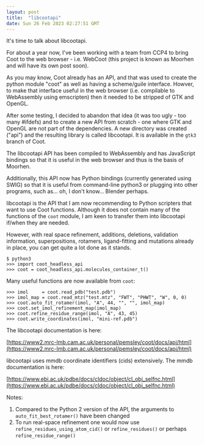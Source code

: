 ```yaml
---
layout: post
title:  "libcootapi"
date: Sun 26 Feb 2023 02:27:51 GMT
---
```


It's time to talk about libcootapi.

For about a year now, I've been working with a team from CCP4 to
bring Coot to the web browser - i.e. WebCoot (this project is known
as Moorhen and will have its own post soon).

As you may know, Coot already has an API, and that was used to create
the python module "coot" as well as having a scheme/guile interface.
Howver, to make that interface useful in the web browser (i.e. compilable
to WebAssembly using emscripten) then it needed to be stripped of GTK and OpenGL.

After some testing, I decided to abandon that idea (it was too ugly -
too many #ifdefs) and to create a new API from scratch - one where GTK
and OpenGL are not part of the dependencies. A new directory was
created ("api") and the resulting library is called libcootapi. It is
available in the `gtk3` branch of Coot.

The libcootapi API has been compiled to WebAssembly and has JavaScript
bindings so that it is useful in the web browser and thus is the basis
of Moorhen.

Additionally, this API now has Python bindings (currently generated
using SWIG) so that it is useful from command-line python3 or plugging
into other programs, such as... oh, I don't know... Blender perhaps.

libcootapi is the API that I am now recommending to Python scripters
that want to use Coot functions. Although it does not contain many of
the functions of the `coot` module, I am keen to transfer them into
libcootapi if/when they are needed.

However, with real space refinement, additions, deletions, validation
information, superpositions, rotamers, ligand-fitting and mutations
already in place, you can get quite a lot done as it stands.

```
$ python3
>>> import coot_headless_api
>>> coot = coot_headless_api.molecules_container_t()
```

Many useful functions are now available from `coot`:

```
>>> imol     = coot.read_pdb("test.pdb")
>>> imol_map = coot.read_mtz("test.mtz", "FWT", "PHWT", "W", 0, 0)
>>> coot.auto_fit_rotamer(imol, "A", 44, "", "", imol_map)
>>> coot.set_imol_refinement_map(imol_map)
>>> coot.refine_residue_range(imol, "A", 43, 45)
>>> coot.write_coordinates(imol, "mini-ref.pdb")
```

The libcootapi documentation is here:

[https://www2.mrc-lmb.cam.ac.uk/personal/pemsley/coot/docs/api/html](https://www2.mrc-lmb.cam.ac.uk/personal/pemsley/coot/docs/api/html)

libcootapi uses mmdb coordinate identifiers (cids) extensively. The mmdb documentation is here:

[https://www.ebi.ac.uk/pdbe/docs/cldoc/object/cl_obj_selfnc.html](https://www.ebi.ac.uk/pdbe/docs/cldoc/object/cl_obj_selfnc.html)

Notes:

1. Compared to the Python 2 version of the API, the arguments to `auto_fit_best_rotamer()` have been changed
2. To run real-space refinement one would now use `refine_residues_using_atom_cid()` or `refine_residues()` or perhaps `refine_residue_range()`


